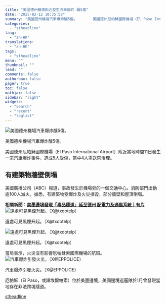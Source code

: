 ```yaml
---
title: "美國德州機場附近發生汽車爆炸 釀5傷"
date: "2025-02-12 10:35:58"
summary: "美國德州機場汽車爆炸釀5傷。       美國德州厄帕穌國際機場（El Paso Inter..."
categories:
  - "stheadline"
lang:
  - "zh-HK"
translations:
  - "zh-HK"
tags:
  - "stheadline"
menu: ""
thumbnail: ""
lead: ""
comments: false
authorbox: false
pager: true
toc: false
mathjax: false
sidebar: "right"
widgets:
  - "search"
  - "recent"
  - "taglist"
---
```


![美國德州機場汽車爆炸釀5傷。](https://image.stheadline.com/f/680p0/0x0/100/none/a0af030f90743b9fa5b491a553e0aa59/stheadline/inewsmedia/20250212/_2025021210210339437.jpg)

美國德州機場汽車爆炸釀5傷。




美國德州厄帕穌國際機場（El Paso International Airport）附近當地時間11日發生一宗汽車爆炸事件，造成5人受傷，當中4人需送院治理。

有建築物牆壁倒塌
--------

美國廣播公司（ABC）報道，事故發生於機場旁的一個交通中心。消防部門出動逾100人滅火。據悉，有建築物受爆炸及火災損毀，部分牆壁和屋頂倒塌。

**相關新聞：[美墨邊境發現「毒品隧道」延至德州 配電力及通風系統｜有片](https://www.stheadline.com/realtime-world/3419634/%E7%BE%8E%E5%A2%A8%E9%82%8A%E5%A2%83%E7%99%BC%E7%8F%BE%E6%AF%92%E5%93%81%E9%9A%A7%E9%81%93%E5%BB%B6%E8%87%B3%E5%BE%B7%E5%B7%9E-%E9%85%8D%E9%9B%BB%E5%8A%9B%E5%8F%8A%E9%80%9A%E9%A2%A8%E7%B3%BB%E7%B5%B1%E6%9C%89%E7%89%87)**
 ![遠處可見黑煙升起。（X@txdotelp）](https://image.hkhl.hk/f/1024p0/0x0/100/none/b9de088e85c5c31b07956e76fc9dfdf2/2025-02/12022025_007_X.png)


遠處可見黑煙升起。（X@txdotelp）



 ![遠處可見黑煙升起。（X@txdotelp）](https://image.hkhl.hk/f/1024p0/0x0/100/none/110ffd575b1c93401edf172e6dd4b48e/2025-02/12022025_008_X.png)


遠處可見黑煙升起。（X@txdotelp）




當局表示，火災沒有影響厄帕穌索國際機場的航班。
 ![汽車爆炸引發火災。（X@EPPOLICE）](https://image.hkhl.hk/f/1024p0/0x0/100/none/8e7f7d675c2c021eff92e8dcf60ae978/2025-02/12022025_009_X.png)


汽車爆炸引發火災。（X@EPPOLICE）




厄帕穌（El Paso，或譯埃爾帕索）位於美墨邊境，美國邊境巡邏隊於1月曾發現當地存在非法跨境隧道。

[stheadline](https://std.stheadline.com/realtime/article/2052259/即時-國際-美國德州機場附近發生汽車爆炸-釀5傷)
